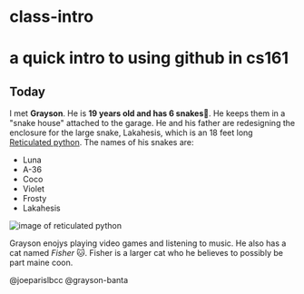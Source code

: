 # class-intro
# a quick intro to using github in cs161

## Today
I met **Grayson**. He is **19 years old and has 6 snakes**:snake:. He keeps them in a "snake house" attached to the garage. He and his father are redesigning the enclosure for the large snake, Lakahesis, which is an 18 feet long [Reticulated python](https://en.wikipedia.org/wiki/Reticulated_python). The names of his snakes are:
* Luna
* A-36
* Coco
* Violet
* Frosty
* Lakahesis

![image of reticulated python](https://morphmarket-media.s3.amazonaws.com/media/cache/c1/0b/c10be09c67742fc8fd612066c0e015e4.jpg)

Grayson enojys playing video games and listening to music. He also has a cat named *Fisher* :cat:. Fisher is a larger cat who he believes to possibly be part maine coon.

@joeparislbcc
@grayson-banta
